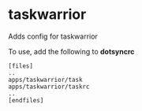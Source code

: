 taskwarrior
===========

Adds config for taskwarrior

To use, add the following to **dotsyncrc**

    [files]
    ..
    apps/taskwarrior/task
    apps/taskwarrior/taskrc
    ..
    [endfiles]

